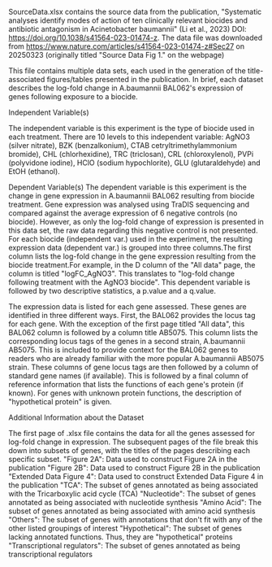 SourceData.xlsx contains the source data from the publication, "Systematic analyses identify modes of action of ten clinically relevant biocides and antibiotic antagonism in Acinetobacter baumannii" (Li et al., 2023) DOI: https://doi.org/10.1038/s41564-023-01474-z. The data file was downloaded from https://www.nature.com/articles/s41564-023-01474-z#Sec27 on 20250323 (originally titled "Source Data Fig 1." on the webpage)

This file contains multiple data sets, each used in the generation of the title-associated figures/tables presented in the publication. In brief, each dataset describes the log-fold change in A.baumannii BAL062's expression of genes following exposure to a biocide. 

Independent Variable(s)

The independent variable is this experiment is the type of biocide used in each treatment.
There are 10 levels to this independent variable: AgNO3 (silver nitrate), BZK (benzalkonium), CTAB cetryltrimethylammonium bromide), CHL (chlorhexidine), TRC (triclosan), CRL (chloroxylenol), PVPi (polyvidone iodine), HClO (sodium hypochlorite), GLU (glutaraldehyde) and EtOH (ethanol).


Dependent Variable(s)
The dependent variable is this experiment is the change in gene expression in A.baumannii BAL062 resulting from biocide treatment. Gene expression was analysed using TraDIS sequencing and compared against the average expression of 6 negative controls (no biocide). However, as only the log-fold change of expression is presented in this data set, the raw data regarding this negative control is not presented.
For each biocide (independent var.) used in the experiment, the resulting expression data (dependent var.) is grouped into three columns.The first column lists the log-fold change in the gene expression resulting from the biocide treatment.For example, in the D column of the "All data" page, the column is titled "logFC_AgNO3". This translates to "log-fold change following treatment with the AgNO3 biocide". This dependent variable is followed by two descriptive statistics, a p.value and a q.value.

The expression data is listed for each gene assessed. These genes are identified in three different ways. First, the BAL062 provides the locus tag for each gene. With the exception of the first page titled "All data", this BAL062 column is followed by a column title AB5075. This column lists the corresponding locus tags of the genes in a second strain, A.baumannii AB5075. This is included to provide context for the BAL062 genes to readers who are already familiar with the more popular A.baumannii AB5075 strain. These columns of gene locus tags are then followed by a column of standard gene names (if available). This is followed by a final column of reference information that lists the functions of each gene's protein (if known). For genes with unknown protein functions, the description of "hypothetical protein" is given.

Additional Information about the Dataset

The first page of .xlsx file contains the data for all the genes assessed for log-fold change in expression. The subsequent pages of the file break this down into subsets of genes, with the titles of the pages describing each specific subset. 
"Figure 2A": Data used to construct Figure 2A in the publication
"Figure 2B": Data used to construct Figure 2B in the publication
"Extended Data Figure 4": Data used to construct Extended Data Figure 4 in the publication
"TCA": The subset of genes annotated as being associated with the Tricarboxylic acid cycle (TCA)
"Nucleotide": The subset of genes annotated as being associated with nucleotide synthesis
"Amino Acid": The subset of genes annotated as being associated with amino acid synthesis
"Others": The subset of genes with annotations that don't fit with any of the other listed groupings of interest
"Hypothetical": The subset of genes lacking annotated functions. Thus, they are "hypothetical" proteins
"Transcriptional regulators": The subset of genes annotated as being transcriptional regulators

